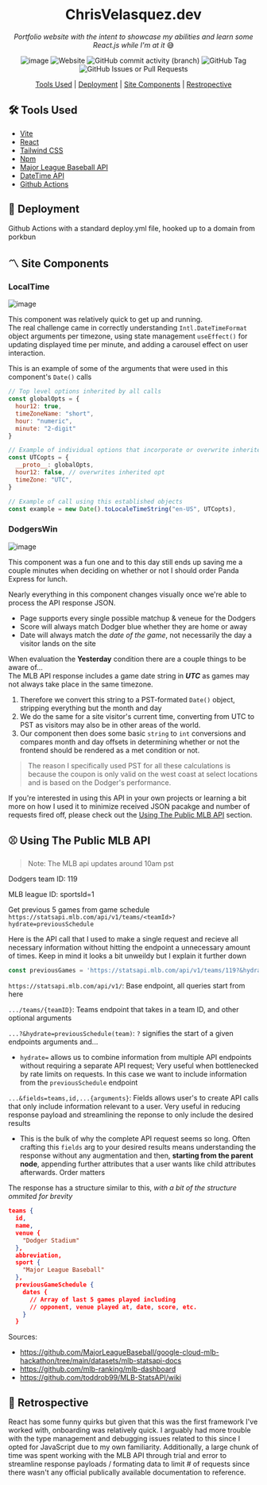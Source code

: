 <div align="center">

# ChrisVelasquez.dev

<!-- TODO: IMAGEHERE -->

*Portfolio website with the intent to showcase my abilities and learn some React.js
while I'm at it* :sweat_smile: 

![image](./assets/site-screenshot-6-11-25.png)
![Website](https://img.shields.io/website?url=https%3A%2F%2Fchrisvelasquez.dev%2F&up_message=Live&label=ChrisVelasquez.dev)
![GitHub commit activity (branch)](https://img.shields.io/github/commit-activity/m/amnesiacsloth/chrisvelasquez.dev/dev?label=Commit%20Activity)
![GitHub Tag](https://img.shields.io/github/v/tag/amnesiacsloth/chrisvelasquez.dev?label=Tag)
![GitHub Issues or Pull Requests](https://img.shields.io/github/issues/amnesiacsloth/chrisvelasquez.dev?label=Issues)

  
[Tools Used](#hammer_and_wrench-tools-used) | 
[Deployment](#rocket-deployment) | 
[Site Components](#part_alternation_mark-site-components) | 
[Restropective](#thinking-retrospective)

</div>

## :hammer_and_wrench: Tools Used
* [Vite](https://vite.dev/)
* [React](https://react.dev/)
* [Tailwind CSS](https://tailwindcss.com/) 
* [Npm]()
* [Major League Baseball API](https://statsapi.mlb.com) 
* [DateTime API](https://developer.mozilla.org/en-US/docs/Web/JavaScript/Reference/Global_Objects/Date)
* [Github Actions](https://github.com/features/actions)

## :rocket: Deployment 

Github Actions with a standard deploy.yml file,
hooked up to a domain from porkbun

## :part_alternation_mark: Site Components 

### LocalTime 

![image](./assets/localtime-screenshot-6-11-25.png)

This component was relatively quick to get up and running.\
The real challenge came in correctly understanding `Intl.DateTimeFormat` object arguments
per timezone, using state management `useEffect()` for updating displayed time per minute, and 
adding a carousel effect on user interaction.

This is an example of some of the arguments that were used in this component's `Date()` calls
```js
// Top level options inherited by all calls
const globalOpts = {
  hour12: true,
  timeZoneName: "short",
  hour: "numeric",
  minute: "2-digit"
}

// Example of individual options that incorporate or overwrite inherited opts
const UTCopts = {
  __proto__: globalOpts,
  hour12: false, // overwrites inherited opt
  timeZone: "UTC",
}

// Example of call using this established objects
const example = new Date().toLocaleTimeString("en-US", UTCopts),
```
### DodgersWin

![image](./assets/dodgerswin-screenshot-6-11-25.png)

This component was a fun one and to this day still ends up saving me a couple minutes
when deciding on whether or not I should order Panda Express for lunch. 

Nearly everything in this component changes visually once we're able to process the API response JSON.

- Page supports every single possible matchup & veneue for the Dodgers 
- Score will always match Dodger blue whether they are home or away
- Date will always match the *date of the game*, not necessarily the day a visitor lands on the site

When evaluation the **Yesterday** condition there are a couple things to be aware of...\
The MLB API response includes a game date string in ***UTC*** as games may not always 
take place in the same timezone.
  1. Therefore we convert this string to a PST-formated `Date()` object, stripping everything but 
  the month and day
  2. We do the same for a site visitor's current time, converting from UTC to PST as visitors may also
  be in other areas of the world.
  3. Our component then does some basic `string` to `int` conversions and compares month and day offsets 
  in determining whether or not the frontend should be rendered as a met condition or not.

> The reason I specifically used PST for all these calculations is because the coupon is only 
valid on the west coast at select locations and is based on the Dodger's performance.

If you're interested in using this API in your own projects or learning a bit more on how I used it to
minimize received JSON pacakge and number of requests fired off, please check out 
the [Using The Public MLB API](#baseball-using-the-public-mlb-api) section.

## :baseball: Using The Public MLB API

> Note: The MLB api updates around 10am pst

Dodgers team ID: 119

MLB league ID: sportsId=1

Get previous 5 games from game schedule
`https://statsapi.mlb.com/api/v1/teams/<teamId>?hydrate=previousSchedule`

Here is the API call that I used to make a single request and recieve all necessary information without hitting
the endpoint a unnecessary amount of times. Keep in mind it looks a bit unweildy but I explain it further down
```js
const previousGames = 'https://statsapi.mlb.com/api/v1/teams/119?&hydrate=previousSchedule(team)&fields=teams,id,name,sport,id,previousGameSchedule,dates,date,gameDate,games,teams,away,home,team,venue,isWinner,abbreviation,score'
```

`https://statsapi.mlb.com/api/v1/`: Base endpoint, all queries start from here

`.../teams/{teamID}`: Teams endpoint that takes in a team ID, and other optional arguments 

`...?&hydrate=previousSchedule(team)`: `?` signifies the start of a given endpoints arguments and...
- `hydrate=` allows us to combine information from multiple API endpoints without requiring a separate API request; Very useful 
when bottlenecked by rate limits on requests. In this case we want to include information from the `previousSchedule` endpoint

`...&fields=teams,id,...{arguments}`: Fields allows user's to create API calls that only include information relevant to 
a user. Very useful in reducing response payload and streamlining the reponse to only include the desired results
- This is the bulk of why the complete API request seems so long. Often crafting this `fields` arg to your desired
results means understanding the response without any augmentation and then, **starting from the parent node**, appending
further attributes that a user wants like child attributes afterwards. Order matters

The response has a structure similar to this, *with a bit of the structure ommited for brevity*
```JSON
teams {
  id,
  name, 
  venue {
    "Dodger Stadium"
  },
  abbreviation,
  sport {
    "Major League Baseball"
  },
  previousGameSchedule {
    dates {
      // Array of last 5 games played including 
      // opponent, venue played at, date, score, etc.
    } 
  }
```
Sources:
- https://github.com/MajorLeagueBaseball/google-cloud-mlb-hackathon/tree/main/datasets/mlb-statsapi-docs
- https://github.com/mlb-ranking/mlb-dashboard
- https://github.com/toddrob99/MLB-StatsAPI/wiki

## :thinking: Retrospective  

React has some funny quirks but given that this was the first framework I've worked with, onboarding was relatively quick. 
I arguably had more trouble with the type management and debugging issues related to this since I opted for 
JavaScript due to my own familiarity. Additionally, a large chunk of time was spent working with the MLB API through trial and error to 
streamline response payloads / formating data to limit # of requests since there wasn't any official publically available documentation
to reference.
